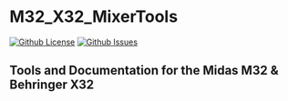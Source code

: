 # M32_X32_MixerTools

[![Github License](https://img.shields.io/badge/LICENSE-GPL3-brightgreen.svg)](https://github.com/PatternAgents/M32_X32_MixerTools/LICENSE)
[![Github Issues](https://img.shields.io/github/issues/badges/shields.svg)](https://github.com/PatternAgents/M32_X32_MixerTools/issues)

## Tools and Documentation for the Midas M32 &amp; Behringer X32

